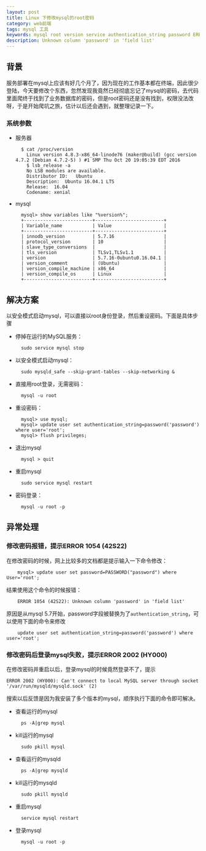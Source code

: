 ```yaml
---
layout: post
title: Linux 下修改mysql的root密码
category: web前端
tags: mysql 工具
keywords: mysql root version service authentication_string password ERROR 1054  42S22
description: Unknown column 'password' in 'field list'
---
```


## 背景

服务部署在mysql上应该有好几个月了，因为现在的工作基本都在终端，因此很少登陆，今天要修改个东西，忽然发现我竟然已经彻底忘记了mysql的密码，去代码里面爬终于找到了业务数据库的密码，但是root密码还是没有找到，权限没法改呀，于是开始爬坑之旅，估计以后还会遇到，就整理记录一下。

### 系统参数
	
- 服务器
	
		$ cat /proc/version
		  Linux version 4.8.3-x86_64-linode76 (maker@build) (gcc version 4.7.2 (Debian 4.7.2-5) ) #1 SMP Thu Oct 20 19:05:39 EDT 2016
		  $ lsb_release -a
		  No LSB modules are available.
		  Distributor ID:	Ubuntu
		  Description:	Ubuntu 16.04.1 LTS
		  Release:	16.04
		  Codename:	xenial
	
- mysql

		mysql> show variables like "%version%";
		+-------------------------+-------------------------+
		| Variable_name           | Value                   |
		+-------------------------+-------------------------+
		| innodb_version          | 5.7.16                  |
		| protocol_version        | 10                      |
		| slave_type_conversions  |                         |
		| tls_version             | TLSv1,TLSv1.1           |
		| version                 | 5.7.16-0ubuntu0.16.04.1 |
		| version_comment         | (Ubuntu)                |
		| version_compile_machine | x86_64                  |
		| version_compile_os      | Linux                   |
		+-------------------------+-------------------------+

## 解决方案

以安全模式启动mysql，可以直接以root身份登录，然后重设密码。下面是具体步骤

- 停掉在运行的MySQL服务：

		sudo service mysql stop

- 以安全模式启动mysql：

		sudo mysqld_safe --skip-grant-tables --skip-networking &

- 直接用root登录，无需密码：

		mysql -u root

- 重设密码：

		mysql> use mysql;
		mysql> update user set authentication_string=password('password') where user='root';
		mysql> flush privileges;

- 退出mysql

		mysql > quit

- 重启mysql

		sudo service mysql restart

- 密码登录：

		mysql -u root -p

## 异常处理

### 修改密码报错，提示ERROR 1054 (42S22)

在修改密码的时候，网上比较多的文档都是提示输入一下命令修改：

		mysql> update user set password=PASSWORD("password") where User='root';

结果使用这个命令的时候报错：

		ERROR 1054 (42S22): Unknown column 'password' in 'field list'

原因是从mysql 5.7开始，password字段被替换为了`authentication_string`，可以使用下面的命令来修改

		update user set authentication_string=password('password') where user='root';
		
### 修改密码后登录mysql失败，提示ERROR 2002 (HY000)

在修改密码并重启以后，登录mysql的时候竟然登录不了，提示

	ERROR 2002 (HY000): Can't connect to local MySQL server through socket '/var/run/mysqld/mysqld.sock' (2)

搜索以后反馈是因为我安装了多个版本的mysql，顺序执行下面的命令即可解决。

- 查看运行的mysql

		ps -A|grep mysql

- kill运行的mysql

		sudo pkill mysql

- 查看运行的mysqld

		ps -A|grep mysqld

- kill运行的mysqld

		sudo pkill mysqld

- 重启mysql

		service mysql restart

- 登录mysql

		mysql -u root -p
